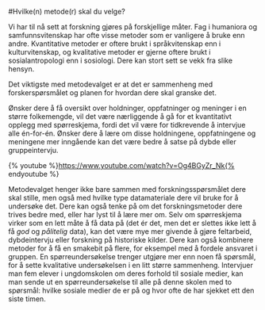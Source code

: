 #Hvilke(n) metode(r) skal du velge?

Vi har til nå sett at forskning gjøres på forskjellige måter. Fag i humaniora og samfunnsvitenskap har ofte visse metoder som er vanligere å bruke enn andre. Kvantitative metoder er oftere brukt i språkvitenskap enn i kulturvitenskap, og kvalitative metoder er gjerne oftere brukt i sosialantropologi enn i sosiologi. Dere kan stort sett se vekk fra slike hensyn. 

<div class="boks">Det viktigste med metodevalget er at det er sammenheng med forskerspørsmålet og planen for hvordan dere skal granske det.</div>

Ønsker dere å få oversikt over holdninger, oppfatninger og meninger i en større folkemengde, vil det være nærliggende å gå for et kvantitativt opplegg med spørreskjema, fordi det vil være for tidkrevende å intervjue alle én-for-én. Ønsker dere å lære om disse holdningene, oppfatningene og meningene mer inngående kan det være bedre å satse på dybde eller gruppeintervju.

{% youtube %}https://www.youtube.com/watch?v=Og4BGyZr_Nk{% endyoutube %}

Metodevalget henger ikke bare sammen med forskningsspørsmålet dere skal stille, men også med hvilke type datamateriale dere vil bruke for å undersøke det. Dere kan også tenke på om det forskningsmetoder dere trives bedre med, eller har lyst til å lære mer om. Selv om spørreskjema virker som en lett måte å få data på (det ér det, men det er slettes ikke lett å få _god_ og _pålitelig_ data), kan det være mye mer givende å gjøre feltarbeid, dybdeintervju eller forskning på historiske kilder. Dere kan også kombinere metoder for å få en smakebit på flere, for eksempel med å fordele ansvaret i gruppen. En spørreundersøkelse trenger utgjøre mer enn noen få spørsmål, for å sette kvalitative undersøkelsen i en litt større sammenheng. Intervjuer man fem elever i ungdomskolen om deres forhold til sosiale medier, kan man sende ut en spørreundersøkelse til alle på denne skolen med to spørsmål: hvilke sosiale medier de er på og hvor ofte de har sjekket ett den siste timen. 

